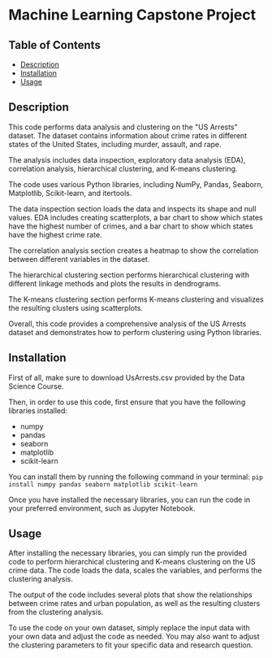 # Machine Learning Capstone Project

## Table of Contents

- [Description](#description)
- [Installation](#installation)
- [Usage](#usage)

## Description

This code performs data analysis and clustering on the "US Arrests" dataset. The dataset contains information about crime rates in different states of the United States, including murder, assault, and rape.

The analysis includes data inspection, exploratory data analysis (EDA), correlation analysis, hierarchical clustering, and K-means clustering.

The code uses various Python libraries, including NumPy, Pandas, Seaborn, Matplotlib, Scikit-learn, and itertools.

The data inspection section loads the data and inspects its shape and null values. EDA includes creating scatterplots, a bar chart to show which states have the highest number of crimes, and a bar chart to show which states have the highest crime rate.

The correlation analysis section creates a heatmap to show the correlation between different variables in the dataset.

The hierarchical clustering section performs hierarchical clustering with different linkage methods and plots the results in dendrograms.

The K-means clustering section performs K-means clustering and visualizes the resulting clusters using scatterplots.

Overall, this code provides a comprehensive analysis of the US Arrests dataset and demonstrates how to perform clustering using Python libraries.

## Installation

First of all, make sure to download UsArrests.csv provided by the Data Science Course.

Then, in order to use this code, first ensure that you have the following libraries installed:
- numpy
- pandas
- seaborn
- matplotlib
- scikit-learn

You can install them by running the following command in your terminal:
```pip install numpy pandas seaborn matplotlib scikit-learn```


Once you have installed the necessary libraries, you can run the code in your preferred environment, such as Jupyter Notebook.

## Usage

After installing the necessary libraries, you can simply run the provided code to perform hierarchical clustering and K-means clustering on the US crime data. The code loads the data, scales the variables, and performs the clustering analysis. 

The output of the code includes several plots that show the relationships between crime rates and urban population, as well as the resulting clusters from the clustering analysis.

To use the code on your own dataset, simply replace the input data with your own data and adjust the code as needed. You may also want to adjust the clustering parameters to fit your specific data and research question.
